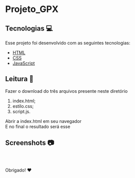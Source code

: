 # Projeto_GPX

## Tecnologias 💻
Esse projeto foi desenvolvido com as seguintes tecnologias:
- [HTML](https://www.w3schools.com/html/)
- [CSS](https://www.w3schools.com/css/)
- [JavaScript](https://www.javascript.com/)

## Leitura 📖
Fazer o download do três arquivos presente neste diretório
1. index.html;
2. estilo.css;
3. script.js.

Abrir a index.html em seu navegador<br>
E no final o resultado será esse

## Screenshots 📷
<h1 align="center">
    <img alt="" title="#teste" src="https://github.com/siiqueiira/Teste_GPX/blob/main/principal.png"/>
</h1>

Obrigado! ❤
